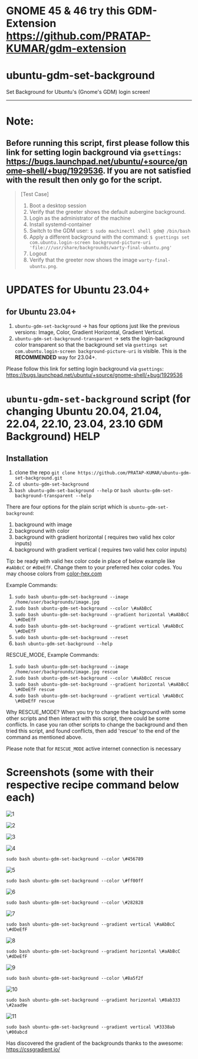 # GNOME 45 & 46 try this GDM-Extension https://github.com/PRATAP-KUMAR/gdm-extension

# ubuntu-gdm-set-background

Set Background for Ubuntu's (Gnome's GDM) login screen!

----

# Note:
## Before running this script, first please follow this link for setting login background via `gsettings`: https://bugs.launchpad.net/ubuntu/+source/gnome-shell/+bug/1929536. If you are not satisfied with the result then only go for the script.

> [Test Case]
>
> 1. Boot a desktop session
> 2. Verify that the greeter shows the default aubergine background.
> 3. Login as the administrator of the machine
> 4. Install systemd-container
> 5. Switch to the GDM user:
>    `$ sudo machinectl shell gdm@ /bin/bash`
> 6. Apply a different background with the command:
>    `$ gsettings set com.ubuntu.login-screen background-picture-uri 'file:///usr/share/backgrounds/warty-final-ubuntu.png'`
> 7. Logout
> 8. Verify that the greeter now shows the image `warty-final-ubuntu.png`.

# UPDATES for Ubuntu 23.04+

## for Ubuntu 23.04+

1. `ubuntu-gdm-set-background` -> has four options just like the previous versions: Image, Color, Gradient Horizontal, Gradient Vertical.
2. `ubuntu-gdm-set-background-transparent` -> sets the login-background color transparent so that the background set via `gsettings set com.ubuntu.login-screen background-picture-uri` is visible. This is the **RECOMMENDED** way for 23.04+.

Please follow this link for setting login background via `gsettings`: https://bugs.launchpad.net/ubuntu/+source/gnome-shell/+bug/1929536

# `ubuntu-gdm-set-background` script (for changing Ubuntu 20.04, 21.04, 22.04, 22.10, 23.04, 23.10 GDM Background) HELP

<!--Download the script with one of these commands:

```console
$ wget -q https://raw.githubusercontent.com/PRATAP-KUMAR/ubuntu-gdm-set-background/main/ubuntu-gdm-set-background && chmod +x ubuntu-gdm-set-background
$ curl -fL 'https://raw.githubusercontent.com/PRATAP-KUMAR/ubuntu-gdm-set-background/main/ubuntu-gdm-set-background' -o ubuntu-gdm-set-background && chmod +x ubuntu-gdm-set-background
```-->
## Installation
1. clone the repo `git clone https://github.com/PRATAP-KUMAR/ubuntu-gdm-set-background.git`
2. `cd ubuntu-gdm-set-background` 
3. `bash ubuntu-gdm-set-background --help` or `bash ubuntu-gdm-set-background-transparent --help`

There are four options for the plain script which is `ubuntu-gdm-set-background`:

1. background with image
2. background with color
3. background with gradient horizontal ( requires two valid hex color inputs)
4. background with gradient vertical ( requires two valid hex color inputs)

Tip: be ready with valid hex color code in place of below example like `#aAbBcC` or `#dDeEfF`. Change them to your preferred hex color codes.
You may choose colors from [color-hex.com](https://www.color-hex.com/)

Example Commands:

1. `sudo bash ubuntu-gdm-set-background --image /home/user/backgrounds/image.jpg`
2. `sudo bash ubuntu-gdm-set-background --color \#aAbBcC`
3. `sudo bash ubuntu-gdm-set-background --gradient horizontal \#aAbBcC \#dDeEfF`
4. `sudo bash ubuntu-gdm-set-background --gradient vertical \#aAbBcC \#dDeEfF`
5. `sudo bash ubuntu-gdm-set-background --reset`
6. `bash ubuntu-gdm-set-background --help`

RESCUE_MODE, Example Commands:

1. `sudo bash ubuntu-gdm-set-background --image /home/user/backgrounds/image.jpg rescue`
2. `sudo bash ubuntu-gdm-set-background --color \#aAbBcC rescue`
3. `sudo bash ubuntu-gdm-set-background --gradient horizontal \#aAbBcC \#dDeEfF rescue`
4. `sudo bash ubuntu-gdm-set-background --gradient vertical \#aAbBcC \#dDeEfF rescue`

Why RESCUE_MODE?
When you try to change the background with some other scripts and then interact with this script,
there could be some conflicts. In case you ran other scripts to change the background and then tried this script,
and found conflicts, then add 'rescue' to the end of the command as mentioned above.

Please note that for `RESCUE_MODE` active internet connection is necessary

# Screenshots (some with their respective recipe command below each)

![1](https://user-images.githubusercontent.com/40719899/138041931-c61f5223-b446-47f4-bc30-4926b380db9f.png)

![2](https://user-images.githubusercontent.com/40719899/138041947-ca1d8f27-a294-45c4-9f0a-50e6c5de8004.png)

![3](https://user-images.githubusercontent.com/40719899/138041955-321aa1bb-1d1f-4b61-96ff-9accc129b846.png)

![4](https://user-images.githubusercontent.com/40719899/138041957-e8dcae5c-b52d-4c58-be04-d899b9e49ce8.png)

`sudo bash ubuntu-gdm-set-background --color \#456789`

![5](https://user-images.githubusercontent.com/40719899/138041959-32db8c1b-7679-4513-9c15-5071f231f796.png)

`sudo bash ubuntu-gdm-set-background --color \#ff00ff`

![6](https://user-images.githubusercontent.com/40719899/138041960-3978f9c0-8cee-4a68-82fb-5f77865c8c77.png)

`sudo bash ubuntu-gdm-set-background --color \#282828`

![7](https://user-images.githubusercontent.com/40719899/138041961-7c58337d-9cbb-42d4-974f-d260a024e5fd.png)

`sudo bash ubuntu-gdm-set-background --gradient vertical \#aAbBcC \#dDeEfF`

![8](https://user-images.githubusercontent.com/40719899/138041963-a4981163-1c1f-4886-9a67-cfc1827a5d80.png)

`sudo bash ubuntu-gdm-set-background --gradient horizontal \#aAbBcC \#dDeEfF`

![9](https://user-images.githubusercontent.com/40719899/138041973-bde88f7c-8fe5-4862-87bc-3affd4d44dbf.png)

`sudo bash ubuntu-gdm-set-background --color \#8a5f2f`

![10](https://user-images.githubusercontent.com/40719899/138041974-e229d7a4-9950-4eec-b837-716d7947b192.png)

`sudo bash ubuntu-gdm-set-background --gradient horizontal \#8ab333 \#2aad9e`

![11](https://user-images.githubusercontent.com/40719899/138041976-8c6f1f36-a32c-4ed3-993d-22fe66a9fc42.png)

`sudo bash ubuntu-gdm-set-background --gradient vertical \#3338ab \#00abcd`

Has discovered the gradient of the backgrounds thanks to the awesome: https://cssgradient.io/
